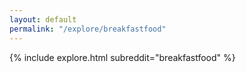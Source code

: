 ```yaml
---
layout: default
permalink: "/explore/breakfastfood"
---
```


<link rel="stylesheet" type="text/css" href="/static/css/explore.css">
{% include explore.html subreddit="breakfastfood" %}
